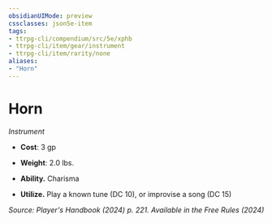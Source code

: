 ```yaml
---
obsidianUIMode: preview
cssclasses: json5e-item
tags:
- ttrpg-cli/compendium/src/5e/xphb
- ttrpg-cli/item/gear/instrument
- ttrpg-cli/item/rarity/none
aliases: 
- "Horn"
---
```

# Horn
*Instrument*  


- **Cost**: 3 gp
- **Weight**: 2.0 lbs.

- **Ability.** Charisma  
- **Utilize.** Play a known tune (DC 10), or improvise a song (DC 15)  

*Source: Player's Handbook (2024) p. 221. Available in the Free Rules (2024)*